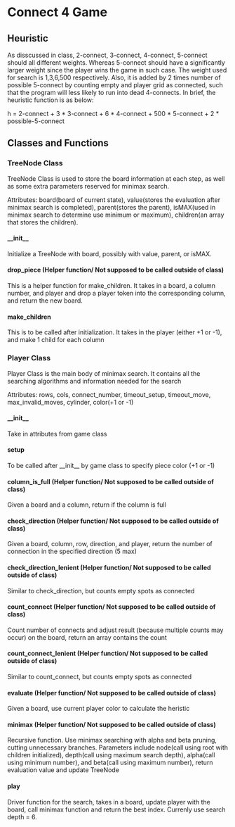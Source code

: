 # Connect 4 Game

## Heuristic

As disscussed in class, 2-connect, 3-connect, 4-connect, 5-connect should all different weights. Whereas 5-connect should have a significantly larger weight since the player wins the game in such case. The weight used for search is 1,3,6,500 respectively. Also, it is added by 2 times number of possible 5-connect by counting empty and player grid as connected, such that the program will less likely to run into dead 4-connects. In brief, the heuristic function is as below:

h = 2-connect + 3 * 3-connect + 6 * 4-connect + 500 * 5-connect + 2 * possible-5-connect 

## Classes and Functions

### TreeNode Class

TreeNode Class is used to store the board information at each step, as well as some extra parameters reserved for minimax search. 

Attributes: board(board of current state), value(stores the evaluation after minimax search is completed), parent(stores the parent), isMAX(used in minimax search to determine use minimum or maximum), children(an array that stores the children).

#### \_\_init\_\_

Initialize a TreeNode with board, possibly with value, parent, or isMAX.

#### drop\_piece (Helper function/ Not supposed to be called outside of class)

This is a helper function for make\_children. It takes in a board, a column number, and player and drop a player token into the corresponding column, and return the new board.

#### make\_children

This is to be called after initialization. It takes in the player (either +1 or -1), and make 1 child for each column

### Player Class

Player Class is the main body of minimax search. It contains all the searching algorithms and information needed for the search

Attributes: rows, cols, connect\_number, timeout\_setup, timeout\_move, max\_invalid\_moves, cylinder, color(+1 or -1)

#### \_\_init\_\_

Take in attributes from game class

#### setup

To be called after \_\_init\_\_ by game class to specify piece color (+1 or -1)

#### column\_is\_full (Helper function/ Not supposed to be called outside of class)

Given a board and a column, return if the column is full

#### check\_direction (Helper function/ Not supposed to be called outside of class)

Given a board, column, row, direction, and player, return the number of connection in the specified direction (5 max)

#### check\_direction\_lenient (Helper function/ Not supposed to be called outside of class)

Similar to check\_direction, but counts empty spots as connected

#### count\_connect (Helper function/ Not supposed to be called outside of class)

Count number of connects and adjust result (because multiple counts may occur) on the board, return an array contains the count

#### count\_connect\_lenient (Helper function/ Not supposed to be called outside of class)

Similar to count\_connect, but counts empty spots as connected

#### evaluate (Helper function/ Not supposed to be called outside of class)

Given a board, use current player color to calculate the heristic

#### minimax (Helper function/ Not supposed to be called outside of class)

Recursive function. Use minimax searching with alpha and beta pruning, cutting unnecessary branches. Parameters include node(call using root with children initialized), depth(call using maximum search depth), alpha(call using minimum number), and beta(call using maximum number), return evaluation value and update TreeNode

#### play

Driver function for the search, takes in a board, update player with the board, call minimax function and return the best index. Currenly use search depth = 6.
